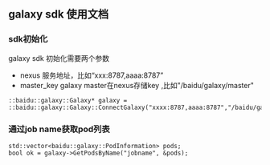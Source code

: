 ## galaxy sdk 使用文档

### sdk初始化
galaxy sdk 初始化需要两个参数
* nexus 服务地址，比如“xxx:8787,aaaa:8787”
* master_key galaxy master在nexus存储key ,比如"/baidu/galaxy/master"

```
::baidu::galaxy::Galaxy* galaxy = ::baidu::galaxy::Galaxy::ConnectGalaxy("xxxx:8787,aaaa:8787","/baidu/galaxy/master");
```

### 通过job name获取pod列表

```
std::vector<baidu::galaxy::PodInformation> pods;
bool ok = galaxy->GetPodsByName("jobname", &pods);
```


